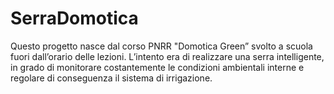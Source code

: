 # SerraDomotica

Questo progetto nasce dal corso PNRR "Domotica Green” svolto a scuola fuori dall’orario delle lezioni. L’intento era di realizzare una serra intelligente, in grado di monitorare costantemente le condizioni ambientali interne e regolare di conseguenza il sistema di irrigazione. 
